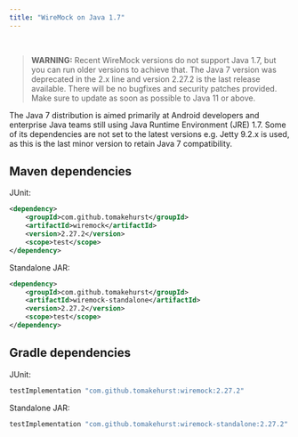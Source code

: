 ```yaml
---
title: "WireMock on Java 1.7"
---
```



<br>


> **WARNING:** Recent WireMock versions do not support Java 1.7, but you can run older versions to achieve that.
> The Java 7 version was deprecated in the 2.x line and version 2.27.2 is the last release available.
> There will be no bugfixes and security patches provided.
> Make sure to update as soon as possible to Java 11 or above.

The Java 7 distribution is aimed primarily at Android developers and enterprise Java teams still using Java Runtime Environment (JRE) 1.7.
Some of its dependencies are not set to the latest versions e.g. Jetty 9.2.x is used,
as this is the last minor version to retain Java 7 compatibility.

## Maven dependencies

JUnit:

```xml
<dependency>
    <groupId>com.github.tomakehurst</groupId>
    <artifactId>wiremock</artifactId>
    <version>2.27.2</version>
    <scope>test</scope>
</dependency>
```

Standalone JAR:

```xml
<dependency>
    <groupId>com.github.tomakehurst</groupId>
    <artifactId>wiremock-standalone</artifactId>
    <version>2.27.2</version>
    <scope>test</scope>
</dependency>
```

## Gradle dependencies

JUnit:

```groovy
testImplementation "com.github.tomakehurst:wiremock:2.27.2"
```

Standalone JAR:

```groovy
testImplementation "com.github.tomakehurst:wiremock-standalone:2.27.2"
```
